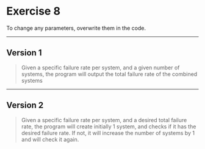 # Exercise 8
To change any parameters, overwrite them in the code.

----
## Version 1

> Given a specific failure rate per system, and a given number of systems, the program will output the total failure rate of the combined systems

----
## Version 2

> Given a specific failure rate per system, and a desired total failure rate, the program will create initially 1 system, and checks if it has the desired failure rate. If not, it will increase the number of systems by 1 and will check it again. 

